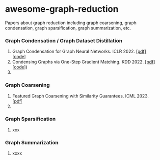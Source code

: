 # awesome-graph-reduction
Papers about graph reduction including graph coarsening, graph condensation, graph sparsification, graph summarization, etc.


### Graph Condensation / Graph Dataset Distillation
1. Graph Condensation for Graph Neural Networks. ICLR 2022. [[pdf]](https://openreview.net/forum?id=WLEx3Jo4QaB)  [[code]](https://github.com/ChandlerBang/GCond)
1. Condensing Graphs via One-Step Gradient Matching. KDD 2022. [[pdf]](https://dl.acm.org/doi/pdf/10.1145/3534678.3539429) [[code]](https://github.com/ChandlerBang/GCond))
1.  

### Graph Coarsening
1. Featured Graph Coarsening with Similarity Guarantees. ICML 2023. [[pdf]](http://proceedings.mlr.press/v202/kumar23a/kumar23a.pdf)
1.


### Graph Sparsification
1. xxx


### Graph Summarization
1. xxxx
